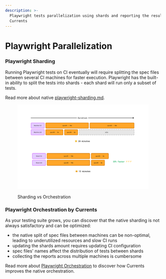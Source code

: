 ```yaml
---
description: >-
  Playwright tests parallelization using shards and reporting the results to
  Currents
---
```


# Playwright Parallelization

### Playwright Sharding

Running Playwright tests on CI eventually will require splitting the spec files between several CI machines for faster execution. Playwright has the built-in ability to split the tests into shards - each shard will run only a subset of tests.&#x20;

Read more about native [playwright-sharding.md](pw-parallelization/playwright-sharding.md "mention").



<figure><img src="../.gitbook/assets/pw-shard-fast-bg (2).png" alt=""><figcaption><p>Sharding vs Orchestration</p></figcaption></figure>

### Playwright Orchestration by Currents

As your testing suite grows, you can discover that the native sharding is not always satisfactory and can be optimized:

* the native split of spec files between machines can be non-optimal, leading to underutilized resources and slow CI runs
* updating the shards amount requires updating CI configuration
* spec files' names affect the distribution of tests between shards
* collecting the reports across multiple machines is cumbersome

Read more about [Playwright Orchestration](pw-parallelization/playwright-orchestration.md) to discover how Currents improves the native orchestration.
